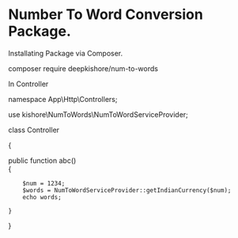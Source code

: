 # Number To Word Conversion Package.

Installating Package via Composer.

composer require deepkishore/num-to-words

 In Controller 
 
 namespace App\Http\Controllers;
 
 use kishore\NumToWords\NumToWordServiceProvider;

 class Controller 
 
 {
  
   public function abc()                
 {
   
        $num = 1234;
        $words = NumToWordServiceProvider::getIndianCurrency($num);
        echo words;
    
    }
  
 }
